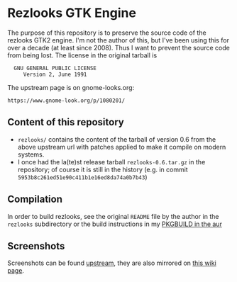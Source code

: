 # Rezlooks GTK Engine

The purpose of this repository is to preserve the source code of the rezlooks GTK2 engine.
I'm not the author of this, but I've been using this for over a decade (at
least since 2008). Thus I want to prevent the source code from being lost. The
license in the original tarball is

      GNU GENERAL PUBLIC LICENSE
         Version 2, June 1991

The upstream page is on gnome-looks.org:

    https://www.gnome-look.org/p/1080201/


## Content of this repository

  - `rezlooks/` contains the content of the tarball of version 0.6 from the
    above upstream url with patches applied to make it compile on modern
    systems.
  - I once had the la(te)st release tarball `rezlooks-0.6.tar.gz` in the repository;
    of course it is still in the history (e.g. in commit
    `5953b8c261ed51e90c411b1e16ed8da74a0b7b43`)

## Compilation

In order to build rezlooks, see the original `README` file by the author in the
`rezlooks` subdirectory or the build instructions in my [PKGBUILD in the
aur](https://aur.archlinux.org/packages/gtk-engine-rezlooks)

## Screenshots

Screenshots can be found [upstream](https://www.gnome-look.org/p/1080201/),
they are also mirrored on [this wiki page](https://github.com/t-wissmann/rezlooks-gtk-engine/wiki).
